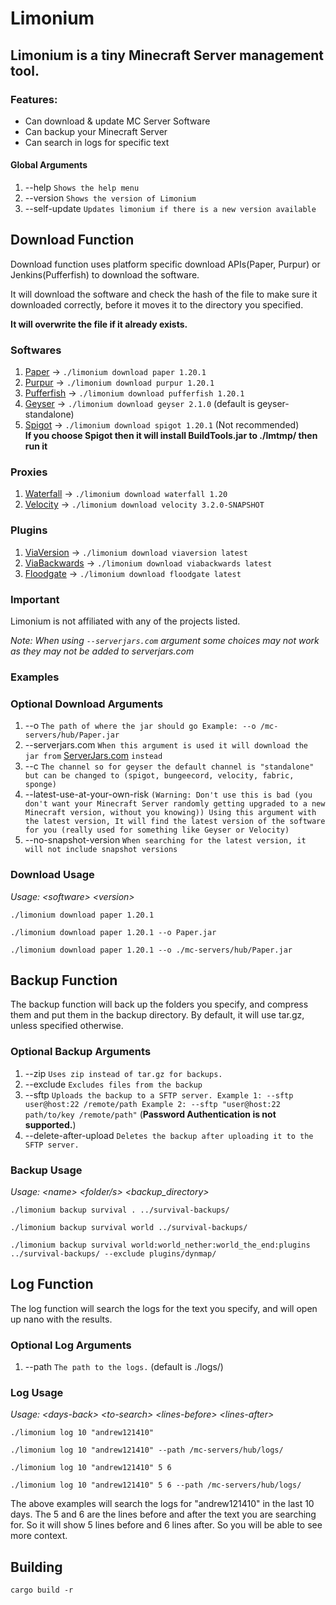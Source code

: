 # Limonium

## Limonium is a tiny Minecraft Server management tool.

### Features:
- Can download & update MC Server Software
- Can backup your Minecraft Server
- Can search in logs for specific text

#### Global Arguments
1. --help `Shows the help menu`
2. --version `Shows the version of Limonium`
3. --self-update `Updates limonium if there is a new version available`

## Download Function
Download function uses platform specific download APIs(Paper, Purpur) or Jenkins(Pufferfish) to download the software.

It will download the software and check the hash of the file to make sure it downloaded correctly, before it moves it to the directory you specified.

**It will overwrite the file if it already exists.**

### Softwares

1. [Paper](https://github.com/PaperMC/Paper) -> `./limonium download paper 1.20.1`
2. [Purpur](https://github.com/PurpurMC/Purpur) -> `./limonium download purpur 1.20.1`
3. [Pufferfish](https://github.com/pufferfish-gg/Pufferfish) -> `./limonium download pufferfish 1.20.1`
4. [Geyser](https://github.com/GeyserMc/Geyser) -> `./limonium download geyser 2.1.0` (default is geyser-standalone)
6. [Spigot](https://hub.spigotmc.org/stash/projects/SPIGOT/repos/spigot/browse) -> `./limonium download spigot 1.20.1` (Not recommended)\
__If you choose Spigot then it will install BuildTools.jar to ./lmtmp/ then run it__

### Proxies

1. [Waterfall](https://github.com/PaperMC/Waterfall) -> `./limonium download waterfall 1.20`
2. [Velocity](https://github.com/PaperMC/Velocity) -> `./limonium download velocity 3.2.0-SNAPSHOT`

### Plugins
1. [ViaVersion](https://github.com/ViaVersion/ViaVersion) -> `./limonium download viaversion latest`
2. [ViaBackwards](https://github.com/ViaVersion/ViaBackwards) -> `./limonium download viabackwards latest`
3. [Floodgate](https://github.com/GeyserMC/Floodgate) -> `./limonium download floodgate latest`

### Important

Limonium is not affiliated with any of the projects listed.

_Note: When using `--serverjars.com` argument some choices may not work as they may not be added to serverjars.com_

### Examples

### Optional Download Arguments
1. --o `The path of where the jar should go Example: --o /mc-servers/hub/Paper.jar`
2. --serverjars.com `When this argument is used it will download the jar from` [ServerJars.com](https://serverjars.com/) `instead`
3. --c `The channel so for geyser the default channel is "standalone" but can be changed to (spigot, bungeecord, velocity, fabric, sponge)`
4. --latest-use-at-your-own-risk `(Warning: Don't use this is bad (you don't want your Minecraft Server randomly getting upgraded to a new Minecraft version, without you knowing)) Using this argument with the latest version, It will find the latest version of the software for you (really used for something like Geyser or Velocity)`
5. --no-snapshot-version `When searching for the latest version, it will not include snapshot versions`
### Download Usage

*Usage: &lt;software&gt; &lt;version&gt;*

```
./limonium download paper 1.20.1
```

```
./limonium download paper 1.20.1 --o Paper.jar
```

```
./limonium download paper 1.20.1 --o ./mc-servers/hub/Paper.jar
```

## Backup Function

The backup function will back up the folders you specify, and compress them and put them in the backup directory.
By default, it will use tar.gz, unless specified otherwise.

### Optional Backup Arguments
1. --zip `Uses zip instead of tar.gz for backups.`
2. --exclude `Excludes files from the backup`
3. --sftp `Uploads the backup to a SFTP server. Example 1: --sftp user@host:22 /remote/path Example 2: --sftp "user@host:22 path/to/key /remote/path"` (**Password Authentication is not supported.**)
4. --delete-after-upload `Deletes the backup after uploading it to the SFTP server.`

### Backup Usage

*Usage: &lt;name&gt; &lt;folder/s&gt; &lt;backup_directory&gt;*

```
./limonium backup survival . ../survival-backups/
```
```
./limonium backup survival world ../survival-backups/
```
```
./limonium backup survival world:world_nether:world_the_end:plugins ../survival-backups/ --exclude plugins/dynmap/
```

## Log Function

The log function will search the logs for the text you specify, and will open up nano with the results.

### Optional Log Arguments
1. --path `The path to the logs.` (default is ./logs/)

### Log Usage

*Usage: &lt;days-back&gt; &lt;to-search&gt; &lt;lines-before&gt; &lt;lines-after&gt;*

```
./limonium log 10 "andrew121410"
```
```
./limonium log 10 "andrew121410" --path /mc-servers/hub/logs/
```
```
./limonium log 10 "andrew121410" 5 6
```
```
./limonium log 10 "andrew121410" 5 6 --path /mc-servers/hub/logs/
```

The above examples will search the logs for "andrew121410" in the last 10 days.
The 5 and 6 are the lines before and after the text you are searching for. So it will show 5 lines before and 6 lines after. So you will be able to see more context.

## Building

`cargo build -r`
